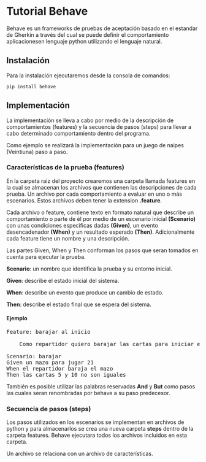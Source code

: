# Tutorial Behave

Behave es un frameworks de pruebas de aceptación basado en el estandar de Gherkin a través del cual se puede definir el comportamiento aplicacionesen lenguaje python utilizando el lenguaje natural.

## Instalación
Para la instalación ejecutaremos desde la consola de comandos:

`pip install behave`

## Implementación
La implementación se lleva a cabo por medio de la descripción de comportamientos (features) y la secuencia de pasos (steps) para llevar a cabo determinado comportamiento dentro del programa.

Como ejemplo se realizará la implementación para un juego de naipes (Veintiuna) paso a paso.

### Características de la prueba (features)
En la carpeta raiz del proyecto crearemos una carpeta llamada features en la cual se almacenan los archivos que contienen las descripciones de cada prueba. Un archivo por cada comportamiento a evaluar en uno o más escenarios. Estos archivos deben tener la extension **.feature**.

Cada archivo o feature, contiene texto en formato natural que describe un comportamiento o parte de él por medio de un escenario inicial **(Scenario)** con unas condiciones especificas dadas **(Given)**, un evento desencadenador **(When)** y un resultado esperado **(Then)**. Adicionalmente cada feature tiene un nombre y una descripción.

Las partes Given, When y Then conforman los pasos que seran tomados en cuenta para ejecutar la prueba.

**Scenario**: un nombre que identifica la prueba y su entorno inicial.

**Given**: describe el estado inicial del sistema.

**When**: describe un evento que produce un cambio de estado.

**Then**: describe el estado final que se espera del sistema.

#### Ejemplo
<pre>
Feature: barajar al inicio
    
    Como repartidor quiero barajar las cartas para iniciar el juego.

Scenario: barajar
Given un mazo para jugar 21
When el repartidor baraja el mazo
Then las cartas 5 y 10 no son iguales
</pre> 

También es posible utilizar las palabras reservadas **And** y **But** como pasos las cuales seran renombradas por behave a su paso predecesor.

### Secuencia de pasos (steps)
Los pasos utilizados en los escenarios se implementan en archivos de python y para almacenarlos se crea una nueva carpeta **steps** dentro de la carpeta features. Behave ejecutara todos los archivos incluidos en esta carpeta. 

Un archivo se relaciona con un archivo de características.






